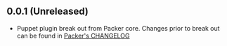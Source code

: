 ## 0.0.1 (Unreleased)

* Puppet plugin break out from Packer core. Changes prior to break out can be found in [Packer's CHANGELOG](https://github.com/hashicorp/packer/blob/master/CHANGELOG.md)
